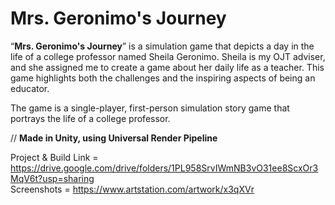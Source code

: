 # Mrs. Geronimo's Journey

“**Mrs. Geronimo's Journey**” is a simulation game that depicts a day in the life of a college professor named Sheila Geronimo. Sheila is my OJT adviser, and she assigned me to create a game about her daily life as a teacher. This game highlights both the challenges and the inspiring aspects of being an educator.

The game is a single-player, first-person simulation story game that portrays the life of a college professor.

// **Made in Unity, using Universal Render Pipeline**

Project & Build Link = https://drive.google.com/drive/folders/1PL958SrvIWmNB3vO31ee8ScxOr3MqV6t?usp=sharing \
Screenshots = https://www.artstation.com/artwork/x3qXVr

